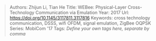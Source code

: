 > Authors: Zhijun Li, Tian He
> Title: WEBee: Physical-Layer Cross-Technology Communication via Emulation
> Year: 2017
> Url: https://doi.org/10.1145/3117811.3117816
> Keywords: cross technology communication, DSSS, wifi OFDM, signal emulation, ZigBee OQPSK
> Series: MobiCom '17
> Tags: *Define your own tags here, separate by comma*